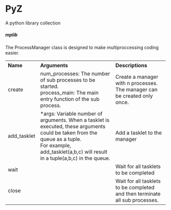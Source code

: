 # PyZ

A python library collection

##### mplib
The ProcessManager class is designed to make multiproccessing coding easier.

<table>
  <tbody align="left">
    <tr>
      <th>Name</th>
      <th>Arguments</th>
      <th>Descriptions</th>
    </tr>
    <tr>
      <td>create</td>
      <td>num_processes: The number of sub processes to be started.</br>
          process_main: The main entry function of the sub process.</br></td>
	  <td>Create a manager with n processes. The manager can be created only once.</td>
    </tr>
    <tr>
      <td>add_tasklet</td>
      <td>*args: Variable number of arguments. When a tasklet is executed, these arguments could be taken from the queue as a tuple.</br>
	  For example, add_tasklet(a,b,c) will result in a tuple(a,b,c) in the queue.</td>
	  <td>Add a tasklet to the manager</td>
    </tr>
    <tr>
      <td>wait</td>
      <td></td>
	  <td>Wait for all tasklets to be completed</td>
	</tr>
    <tr>
      <td>close</td>
      <td></td>
	  <td>Wait for all tasklets to be completed and then terminate all sub processes.</td>
	</tr>
  </tbody></table>
